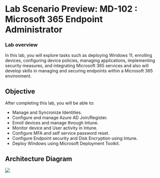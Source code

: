 # Lab Scenario Preview: MD-102 : Microsoft 365 Endpoint Administrator

### Lab overview

In this lab, you will explore tasks such as deploying Windows 11, enrolling devices, configuring device policies, managing applications, implementing security measures, and integrating Microsoft 365 services and also will develop skills in managing and securing endpoints within a Microsoft 365 environment.

## Objective
  
After completing this lab, you will be able to:

- Manage and Syncronize Identities.
- Configure and manage Azure AD Join/Register.
- Enroll devices and manage through Intune.
- Monitor device and User activity in Intune.
- Configure MFA and self service password reset.
- Configure Endpoint security and Disk Encryption using Intune.
- Deploy Windows using Microsoft Deployment Toolkit.

## Architecture Diagram

 ![](media/lab1-archy.png)

